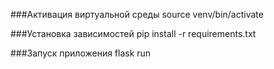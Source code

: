 ###Активация виртуальной среды
source venv/bin/activate

###Установка зависимостей
pip install -r requirements.txt

###Запуск приложения
flask run